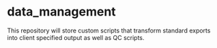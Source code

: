 # data_management

This repository will store custom scripts that transform standard exports into client specified output as well as QC scripts.
